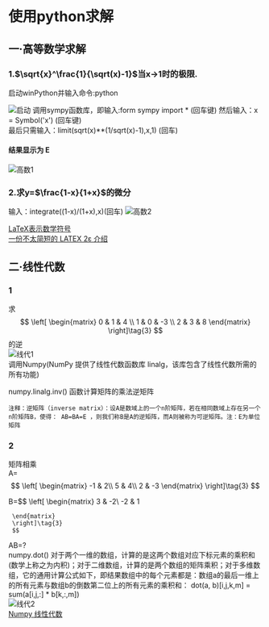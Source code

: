 # 使用python求解

##  一·高等数学求解

### 1.$\sqrt{x}^\frac{1}{\sqrt(x)-1}$当x$\to$1时的极限. 

启动winPython并输入命令:python     

  
  ![启动](http://m.qpic.cn/psb?/V12aKRuu4cvTlT/vVFTWHR*NuRY92Gz8eusJJUTjQ0lN3nb9JLIOUYcYXQ!/b/dFMBAAAAAAAA&bo=6QK7AAAAAAADB3I!&rf=viewer_4)
调用sympy函数库，即输入:form sympy import *  (回车键)
然后输入：x = Symbol('x') (回车键)  
最后只需输入：limit(sqrt(x)**(1/sqrt(x)-1),x,1) (回车) 
#### 结果显示为 E    
![高数1](http://m.qpic.cn/psb?/V12aKRuu4cvTlT/NurBqzZFIlfEw1gi4ybnWTl1yMzFqEkFoG*70o1ektY!/b/dDEBAAAAAAAA&bo=hgECAYYBAgEDGTw!&rf=viewer_4) 
 ### 2.求y=$\frac{1-x}{1+x}$的微分
输入：integrate((1-x)/(1+x),x)(回车)
![高数2](http://m.qpic.cn/psb?/V12aKRuu4cvTlT/0HD4K8GLHcQHxWWsA5JqoPsqvdAqJjRc1M*G6aVn22E!/b/dDcBAAAAAAAA&bo=hgECAYYBAgEDGTw!&rf=viewer_4)   
  
  [LaTeX表示数学符号](http://mohu.org/info/symbols/symbols.htm)    
[一份不太简短的 LATEX 2ε 介绍](http://202.116.81.74/cache/9/03/www.mohu.org/a563578b882a238082752429e17e2a84/lshort-cn.pdf)

## 二·线性代数  


### 1
求$$
 \left[
 \begin{matrix}
  0 & 1 & 4 \\
  1 & 0 & -3 \\
  2 & 3 & 8
  \end{matrix}
  \right]\tag{3}
  $$的逆  
  ![线代1](http://m.qpic.cn/psb?/V12aKRuu4cvTlT/65wnxM9B4ba9Yh8*wHHAn3MkufslF.gntUqR*eHWtrA!/b/dDcBAAAAAAAA&bo=ugH7ALoB.wADGTw!&rf=viewer_4)  
  调用Numpy(NumPy 提供了线性代数函数库 linalg，该库包含了线性代数所需的所有功能)   

  numpy.linalg.inv() 函数计算矩阵的乘法逆矩阵
    
    注释：逆矩阵（inverse matrix）：设A是数域上的一个n阶矩阵，若在相同数域上存在另一个n阶矩阵B，使得： AB=BA=E ，则我们称B是A的逆矩阵，而A则被称为可逆矩阵。注：E为单位矩阵   
    
  ### 2 
  矩阵相乘  
  A=$$
     \left[
     \begin{matrix}
     -1 & 2\\
     5 & 4\\
     2 & -3
     \end{matrix}
     \right]\tag{3}
     $$    

B=$$
     \left[
     \begin{matrix}
      3 & -2\\
     -2 & 1

     \end{matrix}
     \right]\tag{3}
     $$
AB=?  
numpy.dot() 对于两个一维的数组，计算的是这两个数组对应下标元素的乘积和(数学上称之为内积)；对于二维数组，计算的是两个数组的矩阵乘积；对于多维数组，它的通用计算公式如下，即结果数组中的每个元素都是：数组a的最后一维上的所有元素与数组b的倒数第二位上的所有元素的乘积和： dot(a, b)[i,j,k,m] = sum(a[i,j,:] * b[k,:,m])  
![线代2](http://m.qpic.cn/psb?/V12aKRuu4cvTlT/1fEesVl3GFqrm1G2sfrwRAP0xvtyQ1a38U9Y1mWhTS4!/b/dDcBAAAAAAAA&bo=3gEaAd4BGgEDGTw!&rf=viewer_4)  
 [Numpy 线性代数](http://www.runoob.com/numpy/numpy-linear-algebra.html)